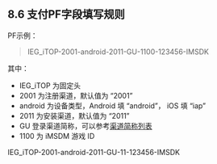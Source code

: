 ## 8.6 支付PF字段填写规则

PF示例：

>IEG_iTOP-2001-android-2011-GU-1100-123456-IMSDK

其中：

* IEG_iTOP 为固定头
* 2001 为注册渠道，默认值为 “2001”
* android 为设备类型，Android 填 “android”， iOS 填 “iap”
* 2011 为安装渠道，默认值为 “2011”
* GU 登录渠道简称，可以参考[渠道简称列表](channelshort.md)
* 1100 为 iMSDM 游戏 ID



IEG_iTOP-2001-android-2011-GU-11-123456-IMSDK